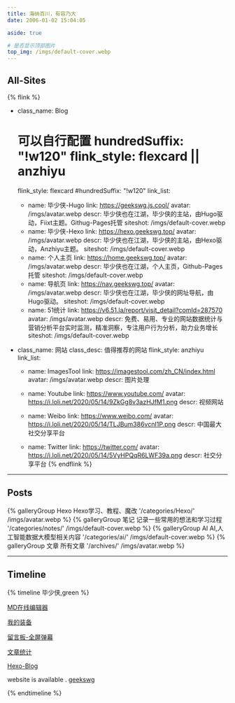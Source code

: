 ```yaml
---
title: 海纳百川，有容乃大
date: 2006-01-02 15:04:05

aside: true

# 是否显示顶部图片
top_img: /imgs/default-cover.webp
---
```


## All-Sites

{% flink %}
- class_name: Blog
  # 可以自行配置 hundredSuffix: "!w120"    flink_style: flexcard || anzhiyu
  flink_style: flexcard
  #hundredSuffix: "!w120"
  link_list:
    - name: 毕少侠-Hugo
      link: https://geekswg.js.cool/
      avatar: /imgs/avatar.webp
      descr: 毕少侠也在江湖，毕少侠的主站，由Hugo驱动，Fiixt主题。Githug-Pages托管
      siteshot: /imgs/default-cover.webp
    - name: 毕少侠-Hexo
      link: https://hexo.geekswg.top/
      avatar: /imgs/avatar.webp
      descr: 毕少侠也在江湖，毕少侠的主站，由Hexo驱动，Anzhiyu主题。
      siteshot:  /imgs/default-cover.webp
    - name: 个人主页
      link: https://home.geekswg.top/
      avatar: /imgs/avatar.webp
      descr: 毕少侠也在江湖，个人主页，Github-Pages托管
      siteshot: /imgs/default-cover.webp
    - name: 导航页
      link: https://nav.geekswg.top/
      avatar: /imgs/avatar.webp
      descr: 毕少侠也在江湖，毕少侠的网址导航，由Hugo驱动。
      siteshot:  /imgs/default-cover.webp
    - name: 51统计
      link: https://v6.51.la/report/visit_detail?comId=287570
      avatar: /imgs/avatar.webp
      descr: 免费、易用、专业的网站数据统计与营销分析平台实时监测，精准洞察，专注用户行为分析，助力业务增长
      siteshot:  /imgs/default-cover.webp 


- class_name: 网站
  class_desc: 值得推荐的网站
  flink_style: anzhiyu
  link_list:

    - name: ImagesTool
      link: https://imagestool.com/zh_CN/index.html
      avatar: /imgs/avatar.webp
      descr: 图片处理

    - name: Youtube
      link: https://www.youtube.com/
      avatar: https://i.loli.net/2020/05/14/9ZkGg8v3azHJfM1.png
      descr: 视频网站
    - name: Weibo
      link: https://www.weibo.com/
      avatar: https://i.loli.net/2020/05/14/TLJBum386vcnI1P.png
      descr: 中国最大社交分享平台
    - name: Twitter
      link: https://twitter.com/
      avatar: https://i.loli.net/2020/05/14/5VyHPQqR6LWF39a.png
      descr: 社交分享平台
{% endflink %}

***

## Posts

<div class="gallery-group-main">
 {% galleryGroup Hexo Hexo学习、教程、魔改 '/categories/Hexo/' /imgs/avatar.webp %}
 {% galleryGroup 笔记 记录一些常用的想法和学习过程 '/categories/notes/' /imgs/default-cover.webp %}
 {% galleryGroup AI AI,人工智能数据大模型相关内容 '/categories/ai/' /imgs/default-cover.webp %}
 {% galleryGroup 文章 所有文章 '/archives/' /imgs/avatar.webp %}
</div>

***

## Timeline

{% timeline 毕少侠,green %}

<!-- timeline 2023-07-18 -->
[MD在线编辑器](/pages/editor-md/)
<!-- endtimeline -->

<!-- timeline 2023-07-04 -->
[我的装备](/pages/equipment.html)
<!-- endtimeline -->

<!-- timeline 2023-06-06 -->
[留言板-全屏弹幕](https://hexo.geekswg.top/guestbook/)
<!-- endtimeline -->

<!-- timeline 2023-05-28 -->
[文章统计](https://hexo.geekswg.top/charts/)
<!-- endtimeline -->

<!-- timeline 2022-01-02 -->
[Hexo-Blog](http://hexo.geekswg.top/)
<!-- endtimeline -->

<!-- timeline 2006-01-02 -->
website is available . [geekswg](https://geekswg.js.cool)
<!-- endtimeline -->

{% endtimeline %}
